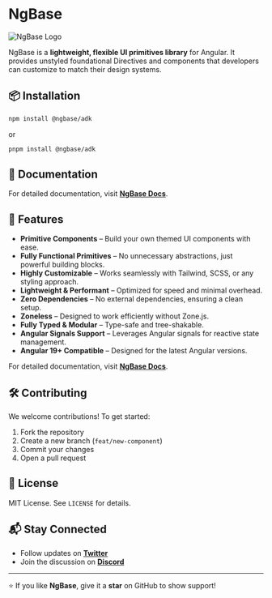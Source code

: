 # NgBase

![NgBase Logo](https://your-logo-url.com) <!-- Add a logo if available -->

NgBase is a **lightweight, flexible UI primitives library** for Angular. It provides unstyled foundational Directives and components that developers can customize to match their design systems.

## 📦 Installation

```sh
npm install @ngbase/adk
```

or

```sh
pnpm install @ngbase/adk
```

## 📖 Documentation

For detailed documentation, visit **[NgBase Docs](https://ngbase.dev)**.

## 🚀 Features

- **Primitive Components** – Build your own themed UI components with ease.
- **Fully Functional Primitives** – No unnecessary abstractions, just powerful building blocks.
- **Highly Customizable** – Works seamlessly with Tailwind, SCSS, or any styling approach.
- **Lightweight & Performant** – Optimized for speed and minimal overhead.
- **Zero Dependencies** – No external dependencies, ensuring a clean setup.
- **Zoneless** – Designed to work efficiently without Zone.js.
- **Fully Typed & Modular** – Type-safe and tree-shakable.
- **Angular Signals Support** – Leverages Angular signals for reactive state management.
- **Angular 19+ Compatible** – Designed for the latest Angular versions.

For detailed documentation, visit **[NgBase Docs](https://ngbase.dev)**.

## 🛠️ Contributing

We welcome contributions! To get started:

1. Fork the repository
2. Create a new branch (`feat/new-component`)
3. Commit your changes
4. Open a pull request

## 📜 License

MIT License. See `LICENSE` for details.

## 📬 Stay Connected

- Follow updates on **[Twitter](https://twitter.com/sheikalthafdev)**
- Join the discussion on **[Discord](https://discord.gg/ngbase)**

---

⭐ If you like **NgBase**, give it a **star** on GitHub to show support!
